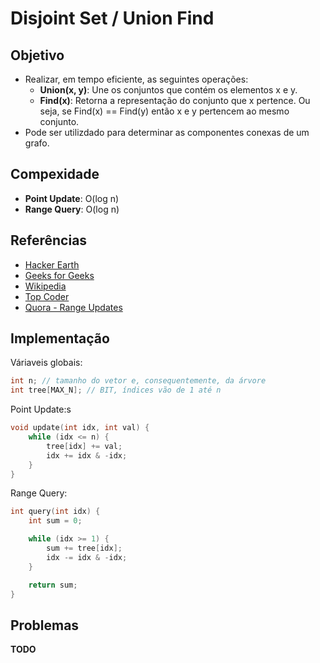 # Disjoint Set / Union Find

## Objetivo

* Realizar, em tempo eficiente, as seguintes operações:
  * **Union(x, y)**: Une os conjuntos que contém os elementos x e y.
  * **Find(x)**: Retorna a representação do conjunto que x pertence. Ou seja, se Find(x) == Find(y) então x e y pertencem ao mesmo conjunto.
* Pode ser utilizdado para determinar as componentes conexas de um grafo.

## Compexidade
* **Point Update**: O(log n)
* **Range Query**: O(log n)

## Referências

* [Hacker Earth](https://www.hackerearth.com/pt-br/practice/data-structures/advanced-data-structures/fenwick-binary-indexed-trees/tutorial/)
* [Geeks for Geeks](https://www.geeksforgeeks.org/binary-search/)
* [Wikipedia](https://en.wikipedia.org/wiki/Fenwick_tree)
* [Top Coder](https://www.topcoder.com/community/competitive-programming/tutorials/binary-indexed-trees/)
* [Quora - Range Updates](https://www.quora.com/q/uvelcqdfekuuogmt/Tutorial-Range-Updates-in-Fenwick-Tree)

## Implementação

Váriaveis globais:
```c++
int n; // tamanho do vetor e, consequentemente, da árvore
int tree[MAX_N]; // BIT, índices vão de 1 até n
```

Point Update:s
```c++
void update(int idx, int val) {
    while (idx <= n) {
        tree[idx] += val;
        idx += idx & -idx;
    }
}
```

Range Query:
```c++
int query(int idx) {
    int sum = 0;

    while (idx >= 1) {
        sum += tree[idx];
        idx -= idx & -idx;
    }

    return sum;
}
```

## Problemas
**TODO**